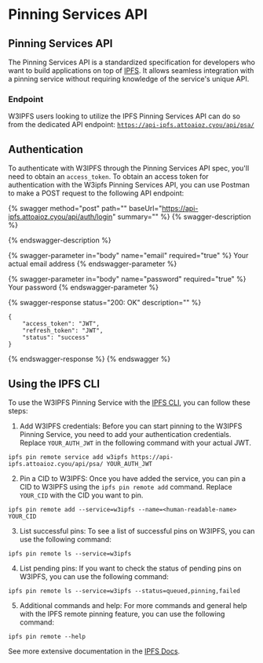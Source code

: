# Pinning Services API

## Pinning Services API

The Pinning Services API is a standardized specification for developers who want to build applications on top of [IPFS](https://ipfs.tech/). It allows seamless integration with a pinning service without requiring knowledge of the service's unique API.

### Endpoint

W3IPFS users looking to utilize the IPFS Pinning Services API can do so from the dedicated API endpoint: [`https://api-ipfs.attoaioz.cyou/api/psa/`](https://api-ipfs.attoaioz.cyou/api/psa/)

## Authentication

To authenticate with W3IPFS through the Pinning Services API spec, you'll need to obtain an `access_token`. To obtain an access token for authentication with the W3ipfs Pinning Services API, you can use Postman to make a POST request to the following API endpoint:

{% swagger method="post" path="" baseUrl="https://api-ipfs.attoaioz.cyou/api/auth/login" summary="" %}
{% swagger-description %}

{% endswagger-description %}

{% swagger-parameter in="body" name="email" required="true" %}
Your actual email address
{% endswagger-parameter %}

{% swagger-parameter in="body" name="password" required="true" %}
Your password
{% endswagger-parameter %}

{% swagger-response status="200: OK" description="" %}
```
{
    "access_token": "JWT",
    "refresh_token": "JWT",
    "status": "success"
}
```
{% endswagger-response %}
{% endswagger %}

## Using the IPFS CLI

To use the W3IPFS Pinning Service with the [IPFS CLI](https://docs.ipfs.io/reference/kubo/cli/), you can follow these steps:

1. Add W3IPFS credentials: Before you can start pinning to the W3IPFS Pinning Service, you need to add your authentication credentials. Replace `YOUR_AUTH_JWT` in the following command with your actual JWT.

```
ipfs pin remote service add w3ipfs https://api-ipfs.attoaioz.cyou/api/psa/ YOUR_AUTH_JWT
```

2. Pin a CID to W3IPFS: Once you have added the service, you can pin a CID to W3IPFS using the `ipfs pin remote add` command. Replace `YOUR_CID` with the CID you want to pin.

```
ipfs pin remote add --service=w3ipfs --name=<human-readable-name> YOUR_CID
```

3. List successful pins: To see a list of successful pins on W3IPFS, you can use the following command:

```
ipfs pin remote ls --service=w3ipfs
```

4. List pending pins: If you want to check the status of pending pins on W3IPFS, you can use the following command:

```
ipfs pin remote ls --service=w3ipfs --status=queued,pinning,failed
```

5. Additional commands and help: For more commands and general help with the IPFS remote pinning feature, you can use the following command:

```
ipfs pin remote --help
```

See more extensive documentation in the [IPFS Docs](https://docs.ipfs.tech/reference/kubo/cli/).
